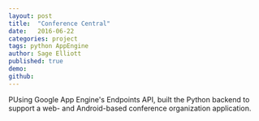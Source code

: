 ```yaml
---
layout: post
title:  "Conference Central"
date:   2016-06-22
categories: project
tags: python AppEngine
author: Sage Elliott
published: true
demo:
github:
---
```

PUsing Google App Engine's Endpoints API, built the Python backend to support a web- and Android-based conference organization application.